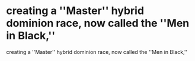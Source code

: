 # creating a ''Master'' hybrid dominion race, now called the ''Men in Black,''

creating a ''Master'' hybrid dominion race, now called the ''Men in Black,''